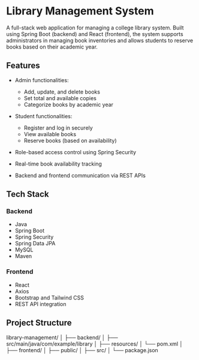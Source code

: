 # Library Management System

A full-stack web application for managing a college library system. Built using Spring Boot (backend) and React (frontend), the system supports administrators in managing book inventories and allows students to reserve books based on their academic year. 

## Features

- Admin functionalities:
  - Add, update, and delete books
  - Set total and available copies
  - Categorize books by academic year

- Student functionalities:
  - Register and log in securely
  - View available books
  - Reserve books (based on availability)

- Role-based access control using Spring Security
- Real-time book availability tracking
- Backend and frontend communication via REST APIs

## Tech Stack

### Backend
- Java
- Spring Boot
- Spring Security
- Spring Data JPA
- MySQL
- Maven

### Frontend
- React
- Axios
- Bootstrap and Tailwind CSS
- REST API integration

## Project Structure
library-management/
│
├── backend/
│ ├── src/main/java/com/example/library
│ ├── resources/
│ └── pom.xml
│
├── frontend/
│ ├── public/
│ ├── src/
│ └── package.json



